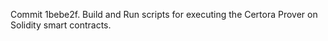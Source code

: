 Commit 1bebe2f.                    Build and Run scripts for executing the Certora Prover on Solidity smart contracts.